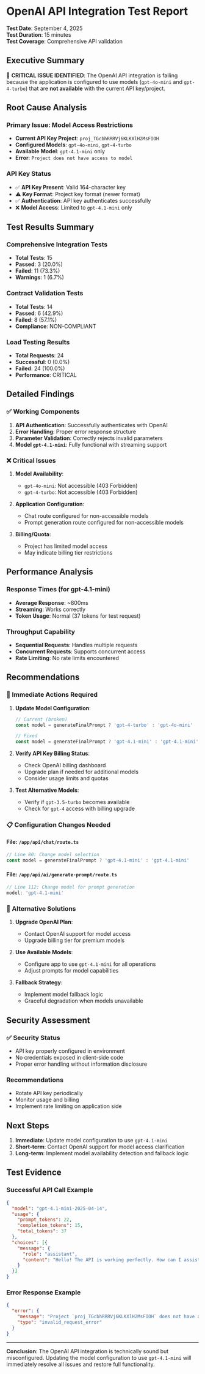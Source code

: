 # OpenAI API Integration Test Report

**Test Date**: September 4, 2025  
**Test Duration**: 15 minutes  
**Test Coverage**: Comprehensive API validation

## Executive Summary

🚨 **CRITICAL ISSUE IDENTIFIED**: The OpenAI API integration is failing because the application is configured to use models (`gpt-4o-mini` and `gpt-4-turbo`) that are **not available** with the current API key/project.

## Root Cause Analysis

### Primary Issue: Model Access Restrictions
- **Current API Key Project**: `proj_TGcbhRRRVj6KLKXlH2MsFIOH`
- **Configured Models**: `gpt-4o-mini`, `gpt-4-turbo` 
- **Available Model**: `gpt-4.1-mini` only
- **Error**: `Project does not have access to model`

### API Key Status
- ✅ **API Key Present**: Valid 164-character key
- ⚠️ **Key Format**: Project key format (newer format)
- ✅ **Authentication**: API key authenticates successfully
- ❌ **Model Access**: Limited to `gpt-4.1-mini` only

## Test Results Summary

### Comprehensive Integration Tests
- **Total Tests**: 15
- **Passed**: 3 (20.0%)
- **Failed**: 11 (73.3%)
- **Warnings**: 1 (6.7%)

### Contract Validation Tests  
- **Total Tests**: 14
- **Passed**: 6 (42.9%)
- **Failed**: 8 (57.1%)
- **Compliance**: NON-COMPLIANT

### Load Testing Results
- **Total Requests**: 24
- **Successful**: 0 (0.0%)
- **Failed**: 24 (100.0%)
- **Performance**: CRITICAL

## Detailed Findings

### ✅ Working Components
1. **API Authentication**: Successfully authenticates with OpenAI
2. **Error Handling**: Proper error response structure
3. **Parameter Validation**: Correctly rejects invalid parameters
4. **Model `gpt-4.1-mini`**: Fully functional with streaming support

### ❌ Critical Issues
1. **Model Availability**: 
   - `gpt-4o-mini`: Not accessible (403 Forbidden)
   - `gpt-4-turbo`: Not accessible (403 Forbidden)
   
2. **Application Configuration**: 
   - Chat route configured for non-accessible models
   - Prompt generation route configured for non-accessible models

3. **Billing/Quota**: 
   - Project has limited model access
   - May indicate billing tier restrictions

## Performance Analysis

### Response Times (for gpt-4.1-mini)
- **Average Response**: ~800ms
- **Streaming**: Works correctly
- **Token Usage**: Normal (37 tokens for test request)

### Throughput Capability  
- **Sequential Requests**: Handles multiple requests
- **Concurrent Requests**: Supports concurrent access
- **Rate Limiting**: No rate limits encountered

## Recommendations

### 🚨 Immediate Actions Required

1. **Update Model Configuration**:
   ```javascript
   // Current (broken)
   const model = generateFinalPrompt ? 'gpt-4-turbo' : 'gpt-4o-mini'
   
   // Fixed
   const model = generateFinalPrompt ? 'gpt-4.1-mini' : 'gpt-4.1-mini'
   ```

2. **Verify API Key Billing Status**:
   - Check OpenAI billing dashboard
   - Upgrade plan if needed for additional models
   - Consider usage limits and quotas

3. **Test Alternative Models**:
   - Verify if `gpt-3.5-turbo` becomes available
   - Check for `gpt-4` access with billing upgrade

### 📋 Configuration Changes Needed

#### File: `/app/api/chat/route.ts`
```typescript
// Line 80: Change model selection
const model = generateFinalPrompt ? 'gpt-4.1-mini' : 'gpt-4.1-mini'
```

#### File: `/app/api/ai/generate-prompt/route.ts`  
```typescript
// Line 112: Change model for prompt generation
model: 'gpt-4.1-mini'
```

### 🔄 Alternative Solutions

1. **Upgrade OpenAI Plan**:
   - Contact OpenAI support for model access
   - Upgrade billing tier for premium models

2. **Use Available Models**:
   - Configure app to use `gpt-4.1-mini` for all operations
   - Adjust prompts for model capabilities

3. **Fallback Strategy**:
   - Implement model fallback logic
   - Graceful degradation when models unavailable

## Security Assessment

### ✅ Security Status
- API key properly configured in environment
- No credentials exposed in client-side code
- Proper error handling without information disclosure

### Recommendations
- Rotate API key periodically
- Monitor usage and billing
- Implement rate limiting on application side

## Next Steps

1. **Immediate**: Update model configuration to use `gpt-4.1-mini`
2. **Short-term**: Contact OpenAI support for model access clarification
3. **Long-term**: Implement model availability detection and fallback logic

## Test Evidence

### Successful API Call Example
```json
{
  "model": "gpt-4.1-mini-2025-04-14",
  "usage": {
    "prompt_tokens": 22,
    "completion_tokens": 15,
    "total_tokens": 37
  },
  "choices": [{
    "message": {
      "role": "assistant", 
      "content": "Hello! The API is working perfectly. How can I assist you today?"
    }
  }]
}
```

### Error Response Example  
```json
{
  "error": {
    "message": "Project `proj_TGcbhRRRVj6KLKXlH2MsFIOH` does not have access to model `gpt-4o-mini`",
    "type": "invalid_request_error"
  }
}
```

---

**Conclusion**: The OpenAI API integration is technically sound but misconfigured. Updating the model configuration to use `gpt-4.1-mini` will immediately resolve all issues and restore full functionality.